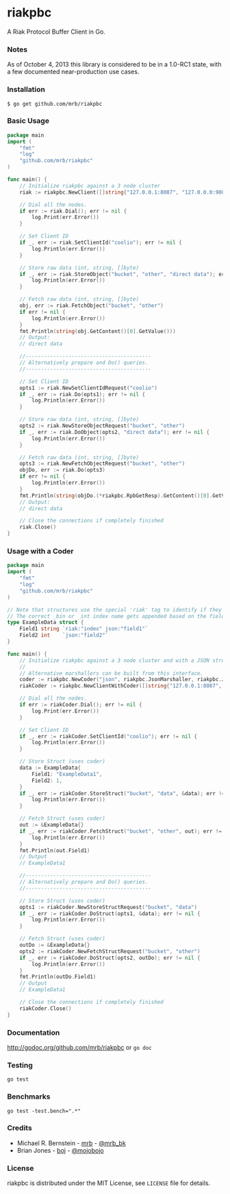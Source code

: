 riakpbc
=======

A Riak Protocol Buffer Client in Go.

### Notes

As of October 4, 2013 this library is considered to be in a 1.0-RC1 state, with a few documented near-production use cases.

### Installation

	$ go get github.com/mrb/riakpbc

### Basic Usage

```go
package main
import (
	"fmt"
	"log"
	"github.com/mrb/riakpbc"
)

func main() {
	// Initialize riakpbc against a 3 node cluster
	riak := riakpbc.NewClient([]string{"127.0.0.1:8087", "127.0.0.0:9089", "127.0.0.0:9090"})

	// Dial all the nodes.
	if err := riak.Dial(); err != nil {
		log.Print(err.Error())
	}

	// Set Client ID
	if _, err := riak.SetClientId("coolio"); err != nil {
		log.Println(err.Error())
	}

	// Store raw data (int, string, []byte)
	if _, err := riak.StoreObject("bucket", "other", "direct data"); err != nil {
		log.Println(err.Error())
	}

	// Fetch raw data (int, string, []byte)
	obj, err := riak.FetchObject("bucket", "other")
	if err != nil {
		log.Println(err.Error())
	}
	fmt.Println(string(obj.GetContent()[0].GetValue()))
	// Output:
	// direct data

	//-----------------------------------------
	// Alternatively prepare and Do() queries.
	//-----------------------------------------

	// Set Client ID
	opts1 := riak.NewSetClientIdRequest("coolio")
	if _, err := riak.Do(opts1); err != nil {
		log.Println(err.Error())
	}

	// Store raw data (int, string, []byte)
	opts2 := riak.NewStoreObjectRequest("bucket", "other")
	if _, err := riak.DoObject(opts2, "direct data"); err != nil {
		log.Println(err.Error())
	}

	// Fetch raw data (int, string, []byte)
	opts3 := riak.NewFetchObjectRequest("bucket", "other")
	objDo, err := riak.Do(opts3)
	if err != nil {
		log.Println(err.Error())
	}
	fmt.Println(string(objDo.(*riakpbc.RpbGetResp).GetContent()[0].GetValue()))
	// Output:
	// direct data

	// Close the connections if completely finished
	riak.Close()
}
```

### Usage with a Coder

```go
package main
import (
	"fmt"
	"log"
	"github.com/mrb/riakpbc"
)

// Note that structures use the special 'riak' tag to identify if they are an index or not.
// The correct _bin or _int index name gets appended based on the field type.
type ExampleData struct {
	Field1 string `riak:"index" json:"field1"`
	Field2 int    `json:"field2"`
}

func main() {
	// Initialize riakpbc against a 3 node cluster and with a JSON struct coder.
	//
	// Alternative marshallers can be built from this interface.
	coder := riakpbc.NewCoder("json", riakpbc.JsonMarshaller, riakpbc.JsonUnmarshaller)
	riakCoder := riakpbc.NewClientWithCoder([]string{"127.0.0.1:8087", "127.0.0.0:9089", "127.0.0.0:9090"}, coder)

	// Dial all the nodes.
	if err := riakCoder.Dial(); err != nil {
		log.Print(err.Error())
	}

	// Set Client ID
	if _, err := riakCoder.SetClientId("coolio"); err != nil {
		log.Println(err.Error())
	}

	// Store Struct (uses coder)
	data := ExampleData{
		Field1: "ExampleData1",
		Field2: 1,
	}
	if _, err := riakCoder.StoreStruct("bucket", "data", &data); err != nil {
		log.Println(err.Error())
	}

	// Fetch Struct (uses coder)
	out := &ExampleData{}
	if _, err := riakCoder.FetchStruct("bucket", "other", out); err != nil {
		log.Println(err.Error())
	}
	fmt.Println(out.Field1)
	// Output
	// ExampleData1

	//-----------------------------------------
	// Alternatively prepare and Do() queries.
	//-----------------------------------------

	// Store Struct (uses coder)
	opts1 := riakCoder.NewStoreStructRequest("bucket", "data")
	if _, err := riakCoder.DoStruct(opts1, &data); err != nil {
		log.Println(err.Error())
	}

	// Fetch Struct (uses coder)
	outDo := &ExampleData{}
	opts2 := riakCoder.NewFetchStructRequest("bucket", "other")
	if _, err := riakCoder.DoStruct(opts2, outDo); err != nil {
		log.Println(err.Error())
	}
	fmt.Println(outDo.Field1)
	// Output
	// ExampleData1

	// Close the connections if completely finished
	riakCoder.Close()
}
```

### Documentation

http://godoc.org/github.com/mrb/riakpbc or `go doc`

### Testing

`go test`

### Benchmarks

`go test -test.bench=".*"`

### Credits

* Michael R. Bernstein - [mrb](https://github.com/mrb) - [@mrb_bk](https://twitter.com/mrb_bk)
* Brian Jones - [boj](https://github.com/boj) - [@mojobojo](https://twitter.com/mojobojo)

### License

riakpbc is distributed under the MIT License, see `LICENSE` file for details.
